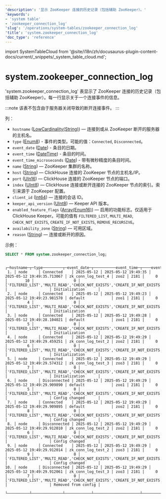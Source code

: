 ```yaml
---
'description': '显示 ZooKeeper 连接的历史记录（包括辅助 ZooKeeper）。'
'keywords':
- 'system table'
- 'zookeeper_connection_log'
'slug': '/operations/system-tables/zookeeper_connection_log'
'title': 'system.zookeeper_connection_log'
'doc_type': 'reference'
---
```


import SystemTableCloud from '@site/i18n/zh/docusaurus-plugin-content-docs/current/_snippets/_system_table_cloud.md';


# system.zookeeper_connection_log

<SystemTableCloud/>

'system.zookeeper_connection_log' 表显示了 ZooKeeper 连接的历史记录（包括辅助 ZooKeeper）。每一行显示关于一个连接事件的信息。

:::note
该表不包含由于服务器关闭导致的断开连接事件。
:::

列：

-   `hostname` ([LowCardinality(String)](../../sql-reference/data-types/string.md)) — 连接到或从 ZooKeeper 断开的服务器的主机名。
-   `type` ([Enum8](../../sql-reference/data-types/enum.md)) - 事件的类型。可能的值：`Connected`, `Disconnected`。
-   `event_date` ([Date](../../sql-reference/data-types/date.md)) - 条目的日期。
-   `event_time` ([DateTime](../../sql-reference/data-types/datetime.md)) - 条目的时间。
-   `event_time_microseconds` ([Date](../../sql-reference/data-types/datetime64.md)) - 带有微秒精度的条目时间。
-   `name` ([String](../../sql-reference/data-types/string.md)) — ZooKeeper 集群的名称。
-   `host` ([String](../../sql-reference/data-types/string.md)) — ClickHouse 连接的 ZooKeeper 节点的主机名/IP。
-   `port` ([UIn16](../../sql-reference/data-types/int-uint.md)) — ClickHouse 连接的 ZooKeeper 节点的端口。
-   `index` ([UInt8](../../sql-reference/data-types/int-uint.md)) — ClickHouse 连接或断开连接的 ZooKeeper 节点的索引。索引来源于 ZooKeeper 配置。
-   `client_id` ([Int64](../../sql-reference/data-types/int-uint.md)) — 连接的会话 ID。
-   `keeper_api_version` ([UInt8](../../sql-reference/data-types/int-uint.md)) — Keeper API 版本。
-   `enabled_feature_flags` ([Array(Enum16)](../../sql-reference/data-types/array.md)) — 启用的功能标志。仅适用于 ClickHouse Keeper。可能的值有 `FILTERED_LIST`, `MULTI_READ`, `CHECK_NOT_EXISTS`, `CREATE_IF_NOT_EXISTS`, `REMOVE_RECURSIVE`。
-   `availability_zone` ([String](../../sql-reference/data-types/string.md)) — 可用区域。
-   `reason` ([String](../../sql-reference/data-types/string.md)) — 连接或断开的原因。

示例：

```sql
SELECT * FROM system.zookeeper_connection_log;
```

```text
    ┌─hostname─┬─type─────────┬─event_date─┬──────────event_time─┬────event_time_microseconds─┬─name───────────────┬─host─┬─port─┬─index─┬─client_id─┬─keeper_api_version─┬─enabled_feature_flags───────────────────────────────────────────────────────────────────────┬─availability_zone─┬─reason──────────────┐
 1. │ node     │ Connected    │ 2025-05-12 │ 2025-05-12 19:49:35 │ 2025-05-12 19:49:35.713067 │ zk_conn_log_test_4 │ zoo2 │ 2181 │     0 │        10 │                  0 │ ['FILTERED_LIST','MULTI_READ','CHECK_NOT_EXISTS','CREATE_IF_NOT_EXISTS','REMOVE_RECURSIVE'] │                   │ Initialization      │
 2. │ node     │ Connected    │ 2025-05-12 │ 2025-05-12 19:49:23 │ 2025-05-12 19:49:23.981570 │ default            │ zoo1 │ 2181 │     0 │         4 │                  0 │ ['FILTERED_LIST','MULTI_READ','CHECK_NOT_EXISTS','CREATE_IF_NOT_EXISTS','REMOVE_RECURSIVE'] │                   │ Initialization      │
 3. │ node     │ Connected    │ 2025-05-12 │ 2025-05-12 19:49:28 │ 2025-05-12 19:49:28.104021 │ default            │ zoo1 │ 2181 │     0 │         5 │                  0 │ ['FILTERED_LIST','MULTI_READ','CHECK_NOT_EXISTS','CREATE_IF_NOT_EXISTS','REMOVE_RECURSIVE'] │                   │ Initialization      │
 4. │ node     │ Connected    │ 2025-05-12 │ 2025-05-12 19:49:29 │ 2025-05-12 19:49:29.459251 │ zk_conn_log_test_2 │ zoo2 │ 2181 │     0 │         6 │                  0 │ ['FILTERED_LIST','MULTI_READ','CHECK_NOT_EXISTS','CREATE_IF_NOT_EXISTS','REMOVE_RECURSIVE'] │                   │ Initialization      │
 5. │ node     │ Connected    │ 2025-05-12 │ 2025-05-12 19:49:29 │ 2025-05-12 19:49:29.574312 │ zk_conn_log_test_3 │ zoo3 │ 2181 │     0 │         7 │                  0 │ ['FILTERED_LIST','MULTI_READ','CHECK_NOT_EXISTS','CREATE_IF_NOT_EXISTS','REMOVE_RECURSIVE'] │                   │ Initialization      │
 6. │ node     │ Disconnected │ 2025-05-12 │ 2025-05-12 19:49:29 │ 2025-05-12 19:49:29.909890 │ default            │ zoo1 │ 2181 │     0 │         5 │                  0 │ ['FILTERED_LIST','MULTI_READ','CHECK_NOT_EXISTS','CREATE_IF_NOT_EXISTS','REMOVE_RECURSIVE'] │                   │ Config changed      │
 7. │ node     │ Connected    │ 2025-05-12 │ 2025-05-12 19:49:29 │ 2025-05-12 19:49:29.909895 │ default            │ zoo2 │ 2181 │     0 │         8 │                  0 │ ['FILTERED_LIST','MULTI_READ','CHECK_NOT_EXISTS','CREATE_IF_NOT_EXISTS','REMOVE_RECURSIVE'] │                   │ Config changed      │
 8. │ node     │ Disconnected │ 2025-05-12 │ 2025-05-12 19:49:29 │ 2025-05-12 19:49:29.912010 │ zk_conn_log_test_2 │ zoo2 │ 2181 │     0 │         6 │                  0 │ ['FILTERED_LIST','MULTI_READ','CHECK_NOT_EXISTS','CREATE_IF_NOT_EXISTS','REMOVE_RECURSIVE'] │                   │ Config changed      │
 9. │ node     │ Connected    │ 2025-05-12 │ 2025-05-12 19:49:29 │ 2025-05-12 19:49:29.912014 │ zk_conn_log_test_2 │ zoo3 │ 2181 │     0 │         9 │                  0 │ ['FILTERED_LIST','MULTI_READ','CHECK_NOT_EXISTS','CREATE_IF_NOT_EXISTS','REMOVE_RECURSIVE'] │                   │ Config changed      │
10. │ node     │ Disconnected │ 2025-05-12 │ 2025-05-12 19:49:29 │ 2025-05-12 19:49:29.912061 │ zk_conn_log_test_3 │ zoo3 │ 2181 │     0 │         7 │                  0 │ ['FILTERED_LIST','MULTI_READ','CHECK_NOT_EXISTS','CREATE_IF_NOT_EXISTS','REMOVE_RECURSIVE'] │                   │ Removed from config │
    └──────────┴──────────────┴────────────┴─────────────────────┴────────────────────────────┴────────────────────┴──────┴──────┴───────┴───────────┴────────────────────┴─────────────────────────────────────────────────────────────────────────────────────────────┴───────────────────┴─────────────────────┘
```
